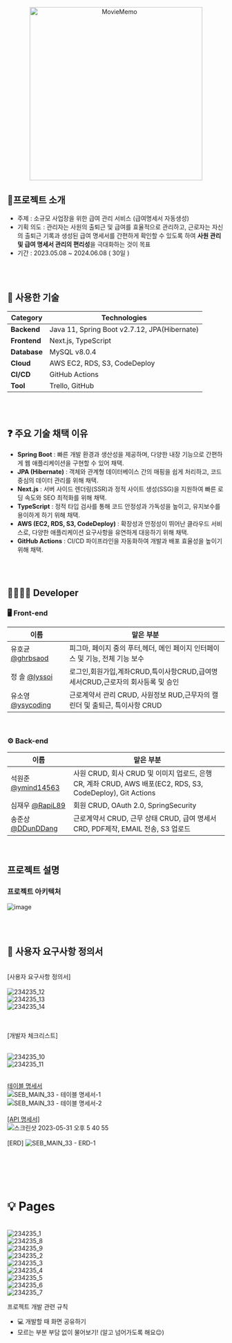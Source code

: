 
  
<div align="center">
<img src="https://file.notion.so/f/f/2b05e2ab-2434-4f23-af54-0262da5521d9/db011ed5-36ef-4e7b-9c5c-0e6517271e4d/4a13cae9-7532-48c8-873b-b6221d6f4f6b.png?table=block&id=13df2360-e2bf-8067-be2b-c4060f1e89a8&spaceId=2b05e2ab-2434-4f23-af54-0262da5521d9&expirationTimestamp=1732032000000&signature=t9cuCwPOv_Cn4I5yW4bBGOTiFHu4Abie16erQjupbIQ&downloadName=image.png" alt="MovieMemo" width="400"/>
</div>

## 🌱프로젝트 소개
* 주제 : 소규모 사업장을 위한 급여 관리 서비스 (급여명세서 자동생성)
* 기획 의도 : 관리자는 사원의 출퇴근 및 급여를 효율적으로 관리하고, 근로자는 자신의 출퇴근 기록과 생성된 급여 명세서를 간편하게 확인할 수 있도록 하여 **사원 관리 및 급여 명세서 관리의 편리성**을 극대화하는 것이 목표
* 기간 : 2023.05.08 ~ 2024.06.08 ( 30일 )



<br><br>

## 📙 사용한 기술

| **Category**         | **Technologies**                                                                 |
|-----------------------|----------------------------------------------------------------------------------|
| **Backend**          | Java 11, Spring Boot v2.7.12, JPA(Hibernate)                                    |
| **Frontend**         | Next.js, TypeScript                                                            |
| **Database**         | MySQL v8.0.4                                                                   |
| **Cloud**            | AWS EC2, RDS, S3, CodeDeploy                                                   |
| **CI/CD**            | GitHub Actions                                                                |
| **Tool**             | Trello, GitHub      

<br>
<br>


## ❓ 주요 기술 채택 이유

- **Spring Boot** : 빠른 개발 환경과 생산성을 제공하며, 다양한 내장 기능으로 간편하게 웹 애플리케이션을 구현할 수 있어 채택.
- **JPA (Hibernate)** : 객체와 관계형 데이터베이스 간의 매핑을 쉽게 처리하고, 코드 중심의 데이터 관리를 위해 채택.
- **Next.js** : 서버 사이드 렌더링(SSR)과 정적 사이트 생성(SSG)을 지원하여 빠른 로딩 속도와 SEO 최적화를 위해 채택.
- **TypeScript** : 정적 타입 검사를 통해 코드 안정성과 가독성을 높이고, 유지보수를 용이하게 하기 위해 채택.
- **AWS (EC2, RDS, S3, CodeDeploy)** : 확장성과 안정성이 뛰어난 클라우드 서비스로, 다양한 애플리케이션 요구사항을 유연하게 대응하기 위해 채택.
- **GitHub Actions** : CI/CD 파이프라인을 자동화하여 개발과 배포 효율성을 높이기 위해 채택.


<br>
<br>

## 👨‍👩‍👦‍👦 Developer

### 🖥 Front-end
|이름|맡은 부분|
|---|---|
|유호균 [@ghrbsaod](https://github.com/ghrbsaod)|피그마, 페이지 중의 푸터,헤더, 메인 페이지 인터페이스 및 기능, 전체 기능 보수 |
|정 솔 [@lyssoi](https://github.com/lyssoi)|로그인,회원가입,계좌CRUD,특이사항CRUD,급여명세서CRUD,근로자의 회사등록 및 승인|
|유소영 [@ysycoding](https://github.com/ysycoding)|근로계약서 관리 CRUD, 사원정보 RUD,근무자의 캘린더 및 출퇴근, 특이사항 CRUD |        
  
<br>

### ⚙️ Back-end
|이름|맡은 부분|
|---|---|
|석원준 [@ymind14563](https://github.com/ymind14563)|사원 CRUD, 회사 CRUD 및 이미지 업로드, 은행 CR, 계좌 CRUD, AWS 배포(EC2, RDS, S3, CodeDeploy), Git Actions|
|심재우 [@RapiL89](https://github.com/RapiL89)|회원 CRUD, OAuth 2.0, SpringSecurity|
|송준상 [@DDunDDang](https://github.com/DDunDDang)|근로계약서 CRUD, 근무 상태 CRUD, 급여 명세서 CRD, PDF제작, EMAIL 전송, S3 업로드|

<br>  

## 프로젝트 설명
### 프로젝트 아키텍처
![image](https://github.com/codestates-seb/seb43_main_033/assets/120348865/1f85e57c-2715-417f-af67-49d056ac8716)


  <br><br>


## :notebook: 사용자 요구사항 정의서
<br />[사용자 요구사항 정의서]
<br>
<br />![234235_12](https://github.com/codestates-seb/seb43_main_033/assets/74657430/f890c110-f921-4326-a0c8-4705b6541cb3)
<br />![234235_13](https://github.com/codestates-seb/seb43_main_033/assets/74657430/a28d0c10-e918-4268-8f0b-8efa3dece016)
<br />![234235_14](https://github.com/codestates-seb/seb43_main_033/assets/74657430/ea623518-6373-437b-85e4-96124597871b)

<br>
<br />[개발자 체크리스트]
  
<br />![234235_10](https://github.com/codestates-seb/seb43_main_033/assets/74657430/cbe9b401-9844-46b1-9f1c-5d66f2a72e8c)
<br />![234235_11](https://github.com/codestates-seb/seb43_main_033/assets/74657430/605ecbaf-edfb-4b52-bda5-25bf0022f391)

<br />[테이블 명세서](https://drive.google.com/file/d/1YY5cIBqij1XBdhOTJc_Pm_puu4e_yrMx/view?usp=drive_link)
<br />![SEB_MAIN_33 - 테이블 명세서-1](https://github.com/codestates-seb/seb43_main_033/assets/120554681/0ce55fbc-9876-4e22-aec4-19929e2e6212)
<br />![SEB_MAIN_33 - 테이블 명세서-2](https://github.com/codestates-seb/seb43_main_033/assets/120554681/a53fe744-c113-44b4-94ab-d073fe239fdf)
<br><br>
[[API 명세서]](https://rapil89.github.io/RapiL89.gitbhub.io/)
<br>
![스크린샷 2023-05-31 오후 5 40 55](https://github.com/codestates-seb/seb43_main_033/assets/120554681/8b299670-7a93-46b7-a571-97dc5b592cb9)
<br><br>
[ERD]
![SEB_MAIN_33 - ERD-1](https://github.com/codestates-seb/seb43_main_033/assets/120554681/3e8557c7-9cae-4c75-9d71-2ed4a43731ec)

<br>
  <br>
    <br>
      <br>
      
# 💡 Pages

<br />![234235_1](https://github.com/codestates-seb/seb43_main_033/assets/74657430/63232a40-24bf-43e5-9f8e-3b1268135682)
<br />![234235_8](https://github.com/codestates-seb/seb43_main_033/assets/74657430/e901ca30-5920-4dc3-8520-1dc1e7cf396e)
<br />![234235_9](https://github.com/codestates-seb/seb43_main_033/assets/74657430/557323f1-db48-46b2-8b34-305392ba8e48)
<br />![234235_2](https://github.com/codestates-seb/seb43_main_033/assets/74657430/bb8591d6-3ce6-4dad-914d-2e6809de585d)
<br />![234235_3](https://github.com/codestates-seb/seb43_main_033/assets/74657430/cec3acf9-f9cb-4680-bb89-6c03dc331a60)
<br />![234235_4](https://github.com/codestates-seb/seb43_main_033/assets/74657430/f6b34885-3b23-4721-b3d1-76962e235879)
<br />![234235_5](https://github.com/codestates-seb/seb43_main_033/assets/74657430/fb117af6-a0fd-402d-8f80-66888e72af59)
<br />![234235_6](https://github.com/codestates-seb/seb43_main_033/assets/74657430/e81bb797-b101-4037-bfeb-afb936924007)
<br />![234235_7](https://github.com/codestates-seb/seb43_main_033/assets/74657430/1d24c615-0a59-4366-be17-54934c381652)


프로젝트 개발 관련 규칙
- 💻 개발할 때 화면 공유하기
- 모르는 부분 부담 없이 물어보기! (알고 넘어가도록 해요😉) 
